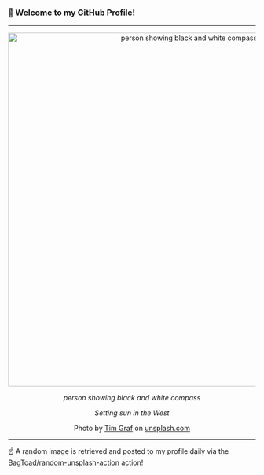 ### 👋 Welcome to my GitHub Profile!

----

<div align="center">
  <img width="720" src="https://images.unsplash.com/photo-1490698900541-76d9b74bdcac?crop=entropy&cs=tinysrgb&fit=max&fm=jpg&ixid=M3w1NTI0OTR8MHwxfHJhbmRvbXx8fHx8fHx8fDE3MTEwODc3MjN8&ixlib=rb-4.0.3&q=80&w=1080" alt="person showing black and white compass">
  
  <em>person showing black and white compass</em>
  
  <em>Setting sun in the West</em>
  
  Photo by [Tim Graf](null) on [unsplash.com](https://unsplash.com/)
</div>

----

☝️ A random image is retrieved and posted to my profile daily via the [BagToad/random-unsplash-action](https://github.com/BagToad/random-unsplash-action) action!
